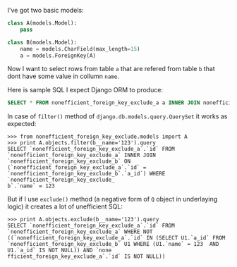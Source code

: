 I've got two basic models:

```python
class A(models.Model):
    pass

class B(models.Model):
    name = models.CharField(max_length=15)
    a = models.ForeignKey(A)
```

Now I want to select rows from table `a` that are refered from table `b` that dont have some value in collumn `name`.

Here is sample SQL I expect Django ORM to produce:

```sql
SELECT * FROM nonefficient_foreign_key_exclude_a a INNER JOIN nonefficient_foreign_key_exclude_b b ON a.id = b.a_id WHERE b.name != '123';
```

In case of `filter()` method of `django.db.models.query.QuerySet` it works as expected:

```pycon
>>> from nonefficient_foreign_key_exclude.models import A
>>> print A.objects.filter(b__name='123').query
SELECT `nonefficient_foreign_key_exclude_a`.`id` FROM `nonefficient_foreign_key_exclude_a` INNER JOIN `nonefficient_foreign_key_exclude_b` ON (`nonefficient_foreign_key_exclude_a`.`id` = `nonefficient_foreign_key_exclude_b`.`a_id`) WHERE `nonefficient_foreign_key_exclude_
b`.`name` = 123
```

But if I use `exclude()` method (a negative form of `Q` object in underlaying logic) it creates a lot of unefficient SQL:
```pycon
>>> print A.objects.exclude(b__name='123').query
SELECT `nonefficient_foreign_key_exclude_a`.`id` FROM `nonefficient_foreign_key_exclude_a` WHERE NOT ((`nonefficient_foreign_key_exclude_a`.`id` IN (SELECT U1.`a_id` FROM `nonefficient_foreign_key_exclude_b` U1 WHERE (U1.`name` = 123  AND U1.`a_id` IS NOT NULL)) AND `none
fficient_foreign_key_exclude_a`.`id` IS NOT NULL))
